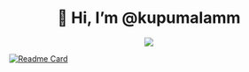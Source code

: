 <h1 align="center">
  👋 Hi, I’m @kupumalamm
</h1>
<p align="center">
  <a href="https://git.io/typing-svg"><img src="https://readme-typing-svg.herokuapp.com?font=prompt&size=25&duration=3000&lines=Bwrak+Bwrak+Bwrak+Bwrak+Bwrak"></a>
</p>

[![Readme Card](https://github-readme-stats.vercel.app/api/pin/?username=kupumalamm&repo=discord-js-v14-handler&theme=merko)](https://github.com/kupumalamm/discord-js-v14-handler)

<!--
![GitHub Contributions](https://github-readme-streak-stats.herokuapp.com/?user=kupumalamm&theme=merko)
-->
